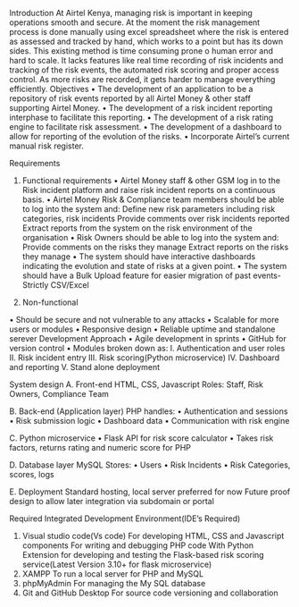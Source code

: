 Introduction
At Airtel Kenya, managing risk is important in keeping operations smooth and secure. At the moment the risk management process is done manually using excel spreadsheet where the risk is entered as assessed and tracked by hand, which works to a point but has its down sides. This existing method is time consuming prone o human error and hard to scale. It lacks features like real time recording of risk incidents and tracking of the risk events, the automated risk scoring and proper access control. As more risks are recorded, it gets harder to manage everything efficiently.
Objectives 
•	The development of an application to be a repository of risk events reported by all Airtel Money & other staff supporting Airtel Money.
•	The development of a risk incident reporting interphase to facilitate this reporting.
•	The development of a risk rating engine to facilitate risk assessment.
•	The development of a dashboard to allow for reporting of the evolution of the risks.
•	Incorporate Airtel’s current manual risk register.

Requirements 
1.	Functional requirements 
•	Airtel Money staff & other GSM log in to the Risk incident platform and raise risk incident reports on a continuous basis.
•	Airtel Money Risk & Compliance team members should be able to log into the system and:
Define new risk parameters including risk categories, risk incidents
Provide comments over risk incidents reported
Extract reports from the system on the risk environment of the organisation
•	Risk Owners should be able to log into the system and:
Provide comments on the risks they manage
Extract reports on the risks they manage
•	The system should have interactive dashboards indicating the evolution and state of risks at a given point.
•	The system should have a Bulk Upload feature for easier migration of past events- Strictly CSV/Excel

2.	Non-functional

•	Should be secure and not vulnerable to any attacks
•	Scalable for more users or modules
•	Responsive design
•	Reliable uptime and standalone serever
Development Approach
•	Agile development in sprints
•	GitHub for version control
•	Modules broken down as:
I.	Authentication and user roles
II.	Risk incident entry
III.	Risk scoring(Python microservice)
IV.	Dashboard and reporting
V.	Stand alone deployment







System design
A.	Front-end
HTML, CSS, Javascript
Roles: Staff, Risk Owners, Compliance Team

B.	Back-end (Application layer)
PHP handles: 
•	Authentication and sessions
•	Risk submission logic
•	Dashboard data
•	Communication with risk engine

C.	Python microservice
•	Flask API for risk score calculator
•	Takes risk factors, returns rating and numeric score for PHP

D.	Database layer
MySQL Stores: 
•	Users
•	Risk Incidents
•	Risk Categories, scores, logs

E.	Deployment
Standard hosting, local server preferred for now
Future proof design to allow later integration via subdomain or portal
			
Required Integrated Development Environment(IDE’s Required)
1.	Visual studio code(Vs code)
For developing HTML, CSS and Javascript components
For writing and debugging PHP code
With Python Extension for developing and testing the Flask-based risk scoring service(Latest Version 3.10+ for flask microservice)
2.	XAMPP
To run a local server for PHP and MySQL
3.	phpMyAdmin 
For managing the My SQL database
4.	Git and GitHub Desktop 
For source code versioning and collaboration


